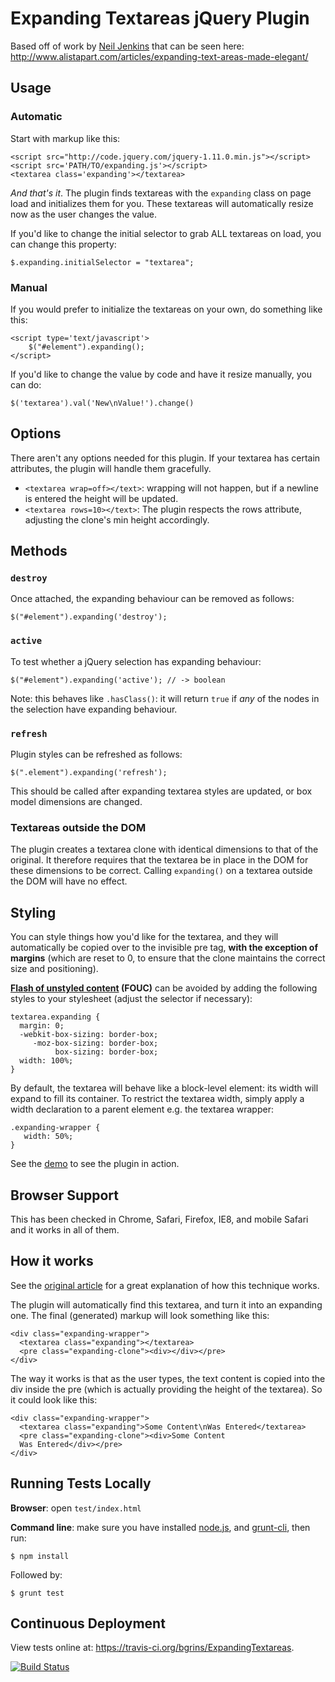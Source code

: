 # Expanding Textareas jQuery Plugin

Based off of work by [Neil Jenkins](http://nmjenkins.com/) that can be seen here: http://www.alistapart.com/articles/expanding-text-areas-made-elegant/

## Usage

### Automatic

Start with markup like this:

    <script src="http://code.jquery.com/jquery-1.11.0.min.js"></script>
    <script src='PATH/TO/expanding.js'></script>
    <textarea class='expanding'></textarea>

*And that's it*.  The plugin finds textareas with the `expanding` class on page load and initializes them for you.  These textareas will automatically resize now as the user changes the value.

If you'd like to change the initial selector to grab ALL textareas on load, you can change this property:

    $.expanding.initialSelector = "textarea";

### Manual

If you would prefer to initialize the textareas on your own, do something like this:

    <script type='text/javascript'>
        $("#element").expanding();
    </script>

If you'd like to change the value by code and have it resize manually, you can do:

    $('textarea').val('New\nValue!').change()


## Options

There aren't any options needed for this plugin.  If your textarea has certain attributes, the plugin will handle them gracefully.

* `<textarea wrap=off></text>`: wrapping will not happen, but if a newline is entered the height will be updated.
* `<textarea rows=10></text>`: The plugin respects the rows attribute, adjusting the clone's min height accordingly.

## Methods

### `destroy`

Once attached, the expanding behaviour can be removed as follows:

    $("#element").expanding('destroy');

### `active`

To test whether a jQuery selection has expanding behaviour:

    $("#element").expanding('active'); // -> boolean

Note: this behaves like `.hasClass()`: it will return `true` if _any_ of the nodes in the selection have expanding behaviour.

### `refresh`

Plugin styles can be refreshed as follows:

    $(".element").expanding('refresh');

This should be called after expanding textarea styles are updated, or box model dimensions are changed.

### Textareas outside the DOM

The plugin creates a textarea clone with identical dimensions to that of the original. It therefore requires that the textarea be in place in the DOM for these dimensions to be correct. Calling `expanding()` on a textarea outside the DOM will have no effect.

## Styling

You can style things how you'd like for the textarea, and they will automatically be copied over to the invisible pre tag, **with the exception of margins** (which are reset to 0, to ensure that the clone maintains the correct size and positioning).

**[Flash of unstyled content](http://en.wikipedia.org/wiki/Flash_of_unstyled_content) (FOUC)** can be avoided by adding the following styles to your stylesheet (adjust the selector if necessary):

    textarea.expanding {
      margin: 0;
      -webkit-box-sizing: border-box;
         -moz-box-sizing: border-box;
              box-sizing: border-box;
      width: 100%;
    }

By default, the textarea will behave like a block-level element: its width will expand to fill its container. To restrict the textarea width, simply apply a width declaration to a parent element e.g. the textarea wrapper:

    .expanding-wrapper {
       width: 50%;
    }

See the [demo](http://bgrins.github.com/ExpandingTextareas/) to see the plugin in action.

## Browser Support

This has been checked in Chrome, Safari, Firefox, IE8, and mobile Safari and it works in all of them.

## How it works

See the [original article](http://www.alistapart.com/articles/expanding-text-areas-made-elegant/) for a great explanation of how this technique works.

The plugin will automatically find this textarea, and turn it into an expanding one.  The final (generated) markup will look something like this:

    <div class="expanding-wrapper">
      <textarea class="expanding"></textarea>
      <pre class="expanding-clone"><div></div></pre>
    </div>

The way it works is that as the user types, the text content is copied into the div inside the pre (which is actually providing the height of the textarea).  So it could look like this:

    <div class="expanding-wrapper">
      <textarea class="expanding">Some Content\nWas Entered</textarea>
      <pre class="expanding-clone"><div>Some Content
      Was Entered</div></pre>
    </div>

## Running Tests Locally

**Browser**: open `test/index.html`

**Command line**: make sure you have installed [node.js](http://nodejs.org/), and [grunt-cli](http://gruntjs.com/getting-started), then run:

    $ npm install

Followed by:

    $ grunt test

## Continuous Deployment

View tests online at: https://travis-ci.org/bgrins/ExpandingTextareas.

[![Build Status](https://travis-ci.org/bgrins/ExpandingTextareas.svg?branch=master)](https://travis-ci.org/bgrins/ExpandingTextareas)
